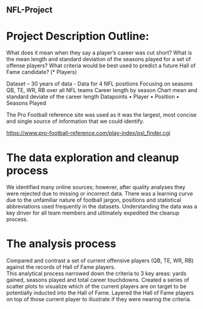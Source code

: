 ## NFL-Project
# Project Description Outline:
What does it mean when they say a player’s career was cut short? 
What is the mean length and standard deviation of the seasons played for a set of offense players?
What criteria would be best used to predict a future Hall of Fame candidate? (* Players)

Dataset – 30 years of data - Data for 4 NFL positions
Focusing on seasons QB, TE, WR, RB over all NFL teams
Career length by season 
Chart mean and standard deviate of the career length
Datapoints
•	Player
•	Position
•	Seasons Played

The Pro Football reference site was used as it was the largest, most concise and single source of information that we could identify.
 
https://www.pro-football-reference.com/play-index/psl_finder.cgi

# The data exploration and cleanup process
We identified many online sources; however, after quality analyses they were rejected due to missing or incorrect data.
There was a learning curve due to the unfamiliar nature of football jargon, positions and statistical abbreviations used frequently in the datasets.  Understanding the data was a key driver for all team members and ultimately expedited the cleanup process.

# The analysis process
Compared and contrast a set of current offensive players (QB, TE, WR, RB) against the records of Hall of Fame players.  
This analytical process narrowed down the criteria to 3 key areas: yards gained, seasons played and total career touchdowns.
Created a series of scatter plots to visualize which of the current players are on target to be potentially inducted into the Hall of Fame. Layered the Hall of Fame players on top of those current player to illustrate if they were nearing the criteria.





